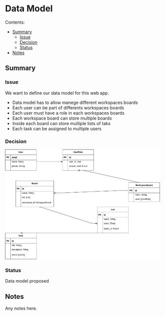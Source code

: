 # Data Model

Contents:

* [Summary](#summary)
  * [Issue](#issue)
  * [Decision](#decision)
  * [Status](#status)
* [Notes](#notes)


## Summary


### Issue

We want to define our data model for this web app.

* Data model has to allow manege different workspaces boards
* Each user can be part of differents workspaces boards
* Each user must have a role in each workspaces boards
* Each workspace board can store multiple boards
* Inside each board can store multiple lists of taks
* Each task can be assigned to multiple users


### Decision

![Data Model Diagram](./diagrams/Data-Model-To-Do.png "Data Model Diagram")


### Status

Data model proposed 


## Notes

Any notes here.